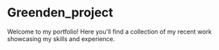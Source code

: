 # Greenden_project
Welcome to my portfolio! Here you'll find a collection of my recent work showcasing my skills and experience.
